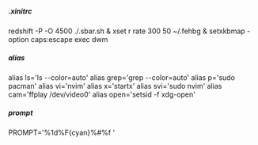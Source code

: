 ##### .xinitrc 
redshift -P -O 4500
./.sbar.sh &
xset r rate 300 50
~/.fehbg &
setxkbmap -option caps:escape
exec dwm

##### alias
alias ls='ls --color=auto'
alias grep='grep --color=auto'
alias p='sudo pacman'
alias vi='nvim'
alias x='startx'
alias svi='sudo nvim'
alias cam='ffplay /dev/video0'
alias open='setsid -f xdg-open'

##### prompt
PROMPT='%1d%F{cyan}%#%f '
